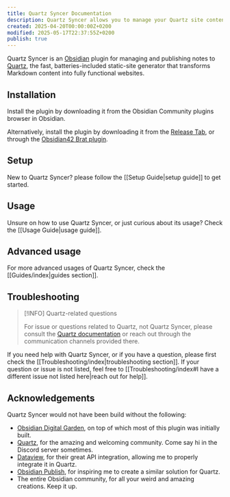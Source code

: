 ```yaml
---
title: Quartz Syncer Documentation
description: Quartz Syncer allows you to manage your Quartz site content from Obsidian.
created: 2025-04-20T00:00:00Z+0200
modified: 2025-05-17T22:37:55Z+0200
publish: true
---
```


Quartz Syncer is an [Obsidian](https://obsidian.md/) plugin for managing and publishing notes to [Quartz](https://quartz.jzhao.xyz/), the fast, batteries-included static-site generator that transforms Markdown content into fully functional websites.

## Installation

Install the plugin by downloading it from the Obsidian Community plugins browser in Obsidian.

Alternatively, install the plugin by downloading it from the [Release Tab](https://github.com/saberzero1/quartz-syncer/releases), or through the [Obsidian42 Brat plugin](https://github.com/TfTHacker/obsidian42-brat).

## Setup

New to Quartz Syncer? please follow the [[Setup Guide|setup guide]] to get started.

## Usage

Unsure on how to use Quartz Syncer, or just curious about its usage? Check the [[Usage Guide|usage guide]].

## Advanced usage

For more advanced usages of Quartz Syncer, check the [[Guides/index|guides section]].

## Troubleshooting

> [!INFO] Quartz-related questions
>
> For issue or questions related to Quartz, not Quartz Syncer, please consult the [Quartz documentation](https://quartz.jzhao.xyz/) or reach out through the communication channels provided there.

If you need help with Quartz Syncer, or if you have a question, please first check the [[Troubleshooting/index|troubleshooting section]]. If your question or issue is not listed, feel free to [[Troubleshooting/index#I have a different issue not listed here|reach out for help]].

## Acknowledgements

Quartz Syncer would not have been build without the following:

- [Obsidian Digital Garden](https://dg-docs.ole.dev/), on top of which most of this plugin was initially built.
- [Quartz](https://quartz.jzhao.xyz/), for the amazing and welcoming community. Come say hi in the Discord server sometimes.
- [Dataview](https://blacksmithgu.github.io/obsidian-dataview/), for their great API integration, allowing me to properly integrate it in Quartz.
- [Obsidian Publish](https://obsidian.md/publish), for inspiring me to create a similar solution for Quartz.
- The entire Obsidian community, for all your weird and amazing creations. Keep it up.
